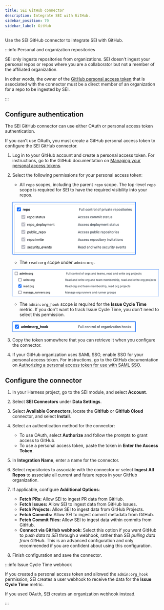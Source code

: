 ```yaml
---
title: SEI GitHub connector
description: Integrate SEI with GitHub.
sidebar_position: 70
sidebar_label: GitHub
---
```


Use the SEI GitHub connector to integrate SEI with GitHub.

:::info Personal and organization repositories

SEI only ingests repositories from organizations. SEI doesn't ingest your personal repos or repos where you are a collaborator but not a member of the affiliated organization.

In other words, the owner of the [GitHub personal access token](#create-a-github-personal-access-token) that is associated with the connector must be a direct member of an organization for a repo to be ingested by SEI.

:::

## Configure authentication

The SEI GitHub connector can use either OAuth or personal access token authentication.

If you can't use OAuth, you must create a GitHub personal access token to configure the SEI GitHub connector.

1. Log in to your GitHub account and create a personal access token. For instructions, go to the GitHub documentation on [Managing your personal access tokens](https://docs.github.com/en/authentication/keeping-your-account-and-data-secure/managing-your-personal-access-tokens).
2. Select the following permissions for your personal access token:

   * All `repo` scopes, including the parent `repo` scope. The top-level `repo` scope is required for SEI to have the required visibility into your repos.

   ![The repo scope selections for a GitHub personal access token.](./static/github-token-scope1.png)

   * The `read:org` scope under `admin:org`.

   ![The admin:org scope selections for a GitHub personal access token.](./static/github-token-scope2.png)

   * The `admin:org_hook` scope is required for the **Issue Cycle Time** metric. If you don't want to track Issue Cycle Time, you don't need to select this permission.

   ![The admin:org_hook scope selections for a GitHub personal access token.](./static/github-token-scope3.png)

3. Copy the token somewhere that you can retrieve it when you configure the connector.
4. If your GitHub organization uses SAML SSO, enable SSO for your personal access token. For instructions, go to the GitHub documentation on [Authorizing a personal access token for use with SAML SSO](https://docs.github.com/en/enterprise-cloud@latest/authentication/authenticating-with-saml-single-sign-on/authorizing-a-personal-access-token-for-use-with-saml-single-sign-on).

## Configure the connector

1. In your Harness project, go to the SEI module, and select **Account**.
2. Select **SEI Connectors** under **Data Settings**.
3. Select **Available Connectors**, locate the **GitHub** or **GitHub Cloud** connector, and select **Install**.
4. Select an authentication method for the connector:

   * To use OAuth, select **Authorize** and follow the prompts to grant access to GitHub.
   * To use a personal access token, paste the token in **Enter the Access Token**.

5. In **Integration Name**, enter a name for the connector.
6. Select repositories to associate with the connector or select **Ingest All Repos** to associate all current and future repos in your GitHub organization.
7. If applicable, configure **Additional Options**:

   * **Fetch PRs:** Allow SEI to ingest PR data from GitHub.
   * **Fetch Issues:** Allow SEI to ingest data from GitHub Issues.
   * **Fetch Projects:** Allow SEI to ingest data from GitHub Projects.
   * **Fetch Commits:** Allow SEI to ingest commit metadata from GitHub.
   * **Fetch Commit Files:** Allow SEI to ingest data within commits from GitHub.
   * **Connect via GitHub webhook:** Select this option if you want GitHub to *push data to SEI* through a webhook, rather than SEI *pulling data from GitHub*. This is an advanced configuration and only recommended if you are confident about using this configuration.

8. Finish configuration and save the connector.

:::info Issue Cycle Time webhook

If you created a personal access token and allowed the `admin:org_hook` permission, SEI creates a user webhook to receive the data for the **Issue Cycle Time** metric.

If you used OAuth, SEI creates an organization webhook instead.

:::
